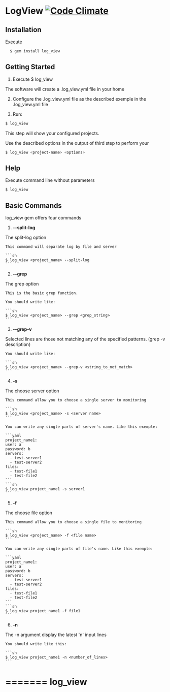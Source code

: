 # LogView [![Code Climate](https://codeclimate.com/github/MarcosOcf/log_view/badges/gpa.svg)](https://codeclimate.com/github/MarcosOcf/log_view)

## Installation
  
  Execute 

```sh
  $ gem install log_view
```

## Getting Started

1. Execute $ log_view

  The software will create a .log_view.yml file in your home

2. Configure the .log_view.yml file as the described exemple in the .log_view.yml file

3. Run:

```sh
$ log_view
```

  This step will show your configured projects.

  Use the described options in the output of third step to perform your

```sh
$ log_view <project-name> <options>
```
## Help


Execute command line without parameters

```sh
$ log_view
```

## Basic Commands

log_view gem offers four commands

1. **--split-log**

  The split-log option
    
    This command will separate log by file and server

    ```sh
    $ log_view <project_name> --split-log
    ```
2. **--grep**

  The grep option

    This is the basic grep function.

    You should write like:

    ```sh
    $ log_view <project_name> --grep <grep_string>
    ```

3. **--grep-v**
  
  Selected lines are those not matching any of the specified patterns. (grep -v description)

    You should write like:

    ```sh
    $ log_view <project_name> --grep-v <string_to_not_match>
    ```

4. **-s**

  The choose server option

    This command allow you to choose a single server to monitoring

    ```sh
    $ log_view <project_name> -s <server name>
    ```

    You can write any single parts of server's name. Like this exemple:

    ```yaml
    project_name1:
    user: a
    password: b
    servers: 
      - test-server1
      - test-server2
    files:
      - test-file1
      - test-file2
    ```
    ```sh
    $ log_view project_name1 -s server1
    ```

5. **-f**

  The choose file option

    This command allow you to choose a single file to monitoring

    ```sh
    $ log_view <project_name> -f <file name>
    ```

    You can write any single parts of file's name. Like this exemple:

    ```yaml
    project_name1:
    user: a
    password: b
    servers: 
      - test-server1
      - test-server2
    files:
      - test-file1
      - test-file2
    ```
    ```sh
    $ log_view project_name1 -f file1
    ```
6. **-n**

  The -n argument display the latest 'n' input lines

    You should write like this:

    ```sh
    $ log_view project_name1 -n <number_of_lines>
    ```



=======
log_view
========

